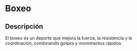 # Boxeo
## Descripción
El boxeo es un deporte que mejora la fuerza, la resistencia y la coordinación, combinando golpes y movimientos rápidos.
